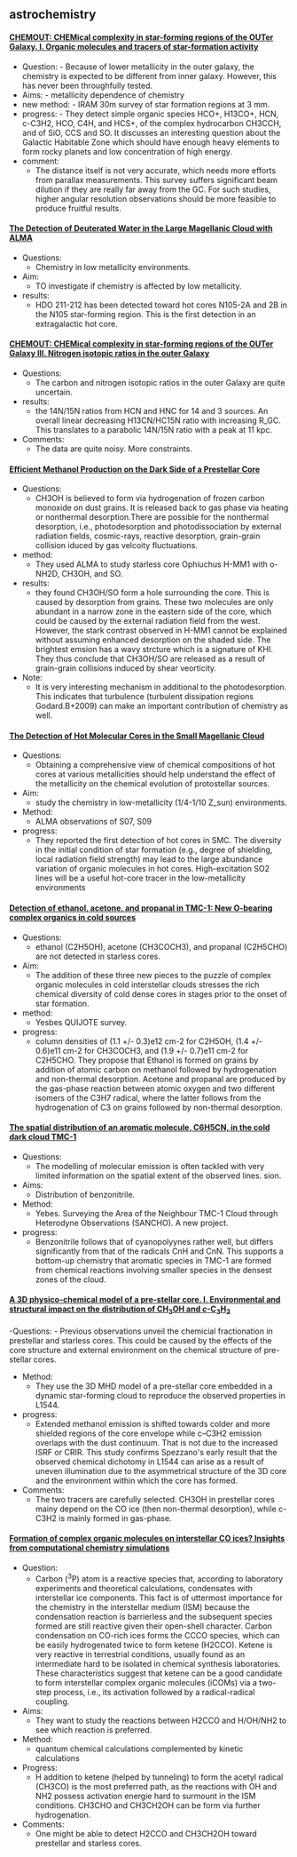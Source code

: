 ## astrochemistry

#### [CHEMOUT: CHEMical complexity in star-forming regions of the OUTer Galaxy. I. Organic molecules and tracers of star-formation activity](https://arxiv.org/abs/2203.00719)
- Question:
        - Because of lower metallicity in the outer galaxy, the chemistry is expected to be different from inner galaxy. However, this has never been throughfully tested.	
- Aims:
        - metallicity dependence of chemistry
- new method:
        - IRAM 30m survey of star formation regions at 3 mm. 
- progress:
        - They detect simple organic species HCO+, H13CO+, HCN, c-C3H2, HCO, C4H, and HCS+, of the complex hydrocarbon CH3CCH, and of SiO, CCS and SO. It discusses an interesting question about the Galactic Habitable Zone which should have enough heavy elements to form rocky planets and low concentration of high energy. 
- comment:
	- The distance itself is not very accurate, which needs more efforts from parallax measurements. This survey suffers significant beam dilution if they are really far away from the GC. For such studies, higher angular resolution observations should be more feasible to produce fruitful results. 


#### [The Detection of Deuterated Water in the Large Magellanic Cloud with ALMA](https://arxiv.org/abs/2205.04325)
- Questions:
	- Chemistry in low metallicity environments. 
- Aim:
	- TO investigate if chemistry is affected by low metallicity.
- results:
	- HDO 211-212 has been detected toward hot cores N105-2A and 2B in the N105 star-forming region. This is the first detection in an extragalactic hot core.


#### [CHEMOUT: CHEMical complexity in star-forming regions of the OUTer Galaxy III. Nitrogen isotopic ratios in the outer Galaxy](https://arxiv.org/abs/2209.10620)
- Questions:
	- The carbon and nitrogen isotopic ratios in the outer Galaxy are quite uncertain.
- results:
	- the 14N/15N ratios from HCN and HNC for 14 and 3 sources. An overall linear decreasing H13CN/HC15N ratio with increasing R_GC. This translates to a parabolic 14N/15N ratio with a peak at 11 kpc.
- Comments:
	- The data are quite noisy. More constraints.


#### [Efficient Methanol Production on the Dark Side of a Prestellar Core](https://iopscience.iop.org/article/10.3847/1538-4357/ab8f93/pdf)
- Questions:
  - CH3OH is believed to form via hydrogenation of frozen carbon monoxide on dust grains. It is released back to gas phase via heating or nonthermal desorption.There are possible for the nonthermal desorption, i.e., photodesorption and photodissociation by external radiation fields, cosmic-rays, reactive desorption, grain-grain collision iduced by gas velcoity fluctuations.
- method:
  - They used ALMA to study starless core Ophiuchus H-MM1 with o-NH2D, CH3OH, and SO.
- results:
  - they found CH3OH/SO form a hole surrounding the core. This is caused by desorption from grains. These two molecules are only abundant in a narrow zone in the eastern side of the core, which could be caused by the external radiation field from the west. However, the stark contrast observed in H-MM1 cannot be explained without assuming enhanced desorption on the shaded side. The brightest emsion has a wavy strcture which is a signature of KHI. They thus conclude that CH3OH/SO are released as a result of grain-grain collisions induced by shear veorticity.
- Note:
  - It is very interesting mechanism in additional to the photodesorption. This indicates that turbulence (turbulent dissipation regions Godard.B+2009) can make an important contribution of chemistry as well. 


#### [The Detection of Hot Molecular Cores in the Small Magellanic Cloud](https://arxiv.org/abs/2303.05630)
- Questions:
  - Obtaining a comprehensive view of chemical compositions of hot cores at various metallicities should help understand the effect of the metallicity on the chemical evolution of protostellar sources.
- Aim:
  - study the chemistry in low-metallicity (1/4-1/10 Z_sun) environments.
- Method:
  - ALMA observations of S07, S09
- progress:
  - They reported the first detection of hot cores in SMC. The diversity in the initial condition of star formation (e.g., degree of shielding, local radiation field strength) may lead to the large abundance variation of organic molecules in hot cores. High-excitation SO2 lines will be a useful hot-core tracer in the low-metallicity environments

#### [Detection of ethanol, acetone, and propanal in TMC-1: New O-bearing complex organics in cold sources](https://arxiv.org/abs/2303.16121)
- Questions:
	- ethanol (C2H5OH), acetone (CH3COCH3), and propanal (C2H5CHO) are not detected in starless cores. 
- Aim:
	- The addition of these three new pieces to the puzzle of complex organic molecules in cold interstellar clouds stresses the rich chemical diversity of cold dense cores in stages prior to the onset of star formation.
- method:
	- Yesbes QUIJOTE survey.
- progress:
	- column densities of (1.1 +/- 0.3)e12 cm-2 for C2H5OH, (1.4 +/- 0.6)e11 cm-2 for CH3COCH3, and (1.9 +/- 0.7)e11 cm-2 for C2H5CHO. They propose that Ethanol is formed on grains by addition of atomic carbon on methanol followed by hydrogenation and non-thermal desorption. Acetone and propanal are produced by the gas-phase reaction between atomic oxygen and two different isomers of the C3H7 radical, where the latter follows from the hydrogenation of C3 on grains followed by non-thermal desorption.



#### [The spatial distribution of an aromatic molecule, C6H5CN, in the cold dark cloud TMC-1](https://arxiv.org/abs/2305.15315)
- Questions:
  - The modelling of molecular emission is often tackled with very limited information on the spatial extent of the observed lines. 
sion.
- Aims:
  - Distribution of benzonitrile.
- Method:
  - Yebes. Surveying the Area of the Neighbour TMC-1 Cloud through Heterodyne Observations (SANCHO). A new project.
- progress:
  - Benzonitrile follows that of cyanopolyynes rather well, but differs significantly from that of the radicals CnH and CnN. This supports a bottom-up chemistry that aromatic species in TMC-1 are formed from chemical reactions involving smaller species in the densest zones of the cloud.


#### [A 3D physico-chemical model of a pre-stellar core. I. Environmental and structural impact on the distribution of CH$_3$OH and $c$-C$_3$H$_2$](https://arxiv.org/abs/2305.05932)
-Questions:
	- Previous observations unveil the chemicial fractionation in prestellar and starless cores. This could be caused by the effects of the core structure and external environment on the chemical structure of pre-stellar cores.
- Method:
	- They use the 3D MHD model of a pre-stellar core embedded in a dynamic star-forming cloud to reproduce the observed properties in L1544.
- progress:
	- Extended methanol emission is shifted towards colder and more shielded regions of the core envelope while c–C3H2 emission overlaps with the dust continuum. That is not due to the increased ISRF or CRIR. This study confirms Spezzano's early result that the observed chemical dichotomy in L1544 can arise as a result of uneven illumination due to the asymmetrical structure of the 3D core and the environment within which the core has formed.
- Comments:
	- The two tracers are carefully selected. CH3OH in prestellar cores mainy depend on the CO ice (then non-thermal desorption), while c-C3H2 is mainly formed in gas-phase.


#### [Formation of complex organic molecules on interstellar CO ices? Insights from computational chemistry simulations](https://arxiv.org/abs/2305.16116)
- Question:
  - Carbon ($^3$P) atom is a reactive species that, according to laboratory experiments and theoretical calculations, condensates with interstellar ice components. This fact is of uttermost importance for the chemistry in the interstellar medium (ISM) because the condensation reaction is barrierless and the subsequent species formed are still reactive given their open-shell character. Carbon condensation on CO-rich ices forms the CCCO species, which can be easily hydrogenated twice to form ketene (H2CCO). Ketene is very reactive in terrestrial conditions, usually found as an intermediate hard to be isolated in chemical synthesis laboratories. These characteristics suggest that ketene can be a good candidate to form interstellar complex organic molecules (iCOMs) via a two-step process, i.e., its activation followed by a radical-radical coupling.
- Aims:
  - They want to study the reactions between H2CCO and H/OH/NH2 to see which reaction is preferred. 
- Method:
  - quantum chemical calculations complemented by kinetic calculations	
- Progress:
  -  H addition to ketene (helped by tunneling) to form the acetyl radical (CH3CO) is the most preferred path, as the reactions with OH and NH2 possess activation energie hard to surmount in the ISM conditions. CH3CHO and CH3CH2OH can be form via further hydrogenation.  
- Comments:
  - One might be able to detect H2CCO and CH3CH2OH toward prestellar and starless cores. 

